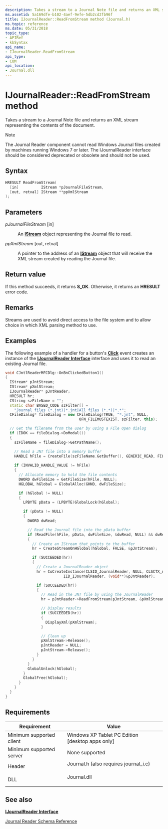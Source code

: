 ```yaml
---
description: Takes a stream to a Journal Note file and returns an XML stream representing the contents of the document.
ms.assetid: 5a169dfe-b102-4aef-9efe-5db2cd2fb96f
title: IJournalReader::ReadFromStream method (Journal.h)
ms.topic: reference
ms.date: 05/31/2018
topic_type: 
- APIRef
- kbSyntax
api_name: 
- IJournalReader.ReadFromStream
api_type: 
- COM
api_location: 
- Journal.dll
---
```


# IJournalReader::ReadFromStream method

Takes a stream to a Journal Note file and returns an XML stream representing the contents of the document.

> [!Note]  
> The Journal Reader component cannot read Windows Journal files created by machines running Windows 7 or later. The IJournalReader interface should be considered deprecated or obsolete and should not be used.

 

## Syntax


```C++
HRESULT ReadFromStream(
  [in]          IStream *pJournalFileStream,
  [out, retval] IStream **ppXmlStream
);
```



## Parameters

<dl> <dt>

*pJournalFileStream* \[in\]
</dt> <dd>

An [**IStream**](/windows/desktop/api/objidl/nn-objidl-istream) object representing the Journal file to read.

</dd> <dt>

*ppXmlStream* \[out, retval\]
</dt> <dd>

A pointer to the address of an [**IStream**](/windows/desktop/api/objidl/nn-objidl-istream) object that will receive the XML stream created by reading the Journal file.

</dd> </dl>

## Return value

If this method succeeds, it returns **S\_OK**. Otherwise, it returns an **HRESULT** error code.

## Remarks

Streams are used to avoid direct access to the file system and to allow choice in which XML parsing method to use.

## Examples

The following example of a handler for a button's [**Click**](/dotnet/api/system.windows.forms.control.click?view=netcore-3.1) event creates an instance of the [**IJournalReader Interface**](ijournalreader.md) interface and uses it to read an existing Journal file.


```C++
void CJntlReaderMFCDlg::OnBnClickedButton1()
{
  IStream* pJntStream;
  IStream* pXmlStream;
  IJournalReader* pJntReader;
  HRESULT hr;
  CString szFileName = "";
  static char BASED_CODE szFilter[] = 
    "Journal files (*.jnt)|*.jnt|All files (*.*)|*.*";
  CFileDialog* fileDialog = new CFileDialog(TRUE, "*.jnt", NULL, 
                                 OFN_FILEMUSTEXIST, szFilter, this);

  // Get the filename from the user by using a File Open dialog
  if (IDOK == fileDialog->DoModal())
  {
    szFileName = fileDialog->GetPathName();

    // Read a JNT file into a memory buffer
    HANDLE hFile = CreateFile(szFileName.GetBuffer(), GENERIC_READ, FILE_SHARE_READ, NULL, OPEN_EXISTING, FILE_ATTRIBUTE_NORMAL, NULL);
    
    if (INVALID_HANDLE_VALUE != hFile)
    {
      // Allocate memory to hold the file contents
      DWORD dwFileSize = GetFileSize(hFile, NULL);
      HGLOBAL hGlobal = GlobalAlloc(GHND, dwFileSize);

      if (hGlobal != NULL)
      {
        LPBYTE pData = (LPBYTE)GlobalLock(hGlobal);

        if (pData != NULL)
        {
          DWORD dwRead;

          // Read the Journal file into the pData buffer
          if (ReadFile(hFile, pData, dwFileSize, &dwRead, NULL) && dwRead == dwFileSize)
          {
            // Create an IStream that points to the buffer
            hr = CreateStreamOnHGlobal(hGlobal, FALSE, &pJntStream);

            if (SUCCEEDED(hr))
            {
              // Create a JournalReader object
              hr = CoCreateInstance(CLSID_JournalReader, NULL, CLSCTX_ALL, 
                          IID_IJournalReader, (void**)&pJntReader);

              if (SUCCEEDED(hr))
              {
                // Read in the JNT file by using the JournalReader
                hr = pJntReader->ReadFromStream(pJntStream, &pXmlStream);

                // Display results
                if (SUCCEEDED(hr))
                {
                  DisplayXml(pXmlStream);
                }

                // Clean up
                pXmlStream->Release();
                pJntReader = NULL;
                pJntStream->Release();
              }
            }
          }
          GlobalUnlock(hGlobal);
        }
        GlobalFree(hGlobal);
      }
    }
  }
}
```



## Requirements



| Requirement | Value |
|-------------------------------------|-------------------------------------------------------------------------------------------------------------------|
| Minimum supported client<br/> | Windows XP Tablet PC Edition \[desktop apps only\]<br/>                                                     |
| Minimum supported server<br/> | None supported<br/>                                                                                         |
| Header<br/>                   | <dl> <dt>Journal.h (also requires journal\_i.c)</dt> </dl> |
| DLL<br/>                      | <dl> <dt>Journal.dll</dt> </dl>                            |



## See also

<dl> <dt>

[**IJournalReader Interface**](ijournalreader.md)
</dt> <dt>

[Journal Reader Schema Reference](journal-reader-schema-reference.md)
</dt> </dl>

 

